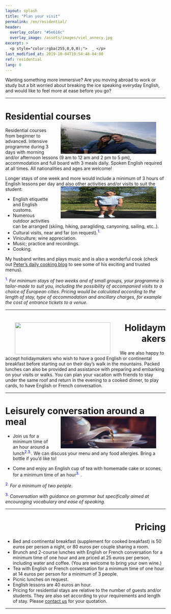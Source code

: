 ```yaml
---
layout: splash
title: "Plan your visit"
permalink: /en/residential/
header:
  overlay_color: "#5e616c"
  overlay_image: /assets/images/viel_annecy.jpg
excerpt: >
  <p style="color:rgba(255,0,0,0);">  _ </p>
last_modified_at: 2019-10-04T10:54:48-04:00
ref: residential
lang: 0
---
```



Wanting something more immersive?  Are you moving abroad to work or study but a bit worried about breaking the ice speaking everyday English, and would like to feel more at ease before you go?

---


# Residential courses <img style="float: right;" src="/assets/images/carl_mandy.jpg" width="300" height="100" hspace="30">

  

Residential courses from beginner to advanced. Intensive programme during 3 days with morning and/or afternoon lessons (9 am to 12 am and 2 pm to 5 pm), accommodation and full board with 3 meals daily. Spoken English required at all times.  All nationalities and ages are welcome!



Longer stays of one week and more would include a minimum of 3 hours of English lessons per day and also other activities and/or visits to suit the student: 
<img style="float: right;" src="/assets/images/carla_trampoline.jpg" width="300" height="100" hspace="30">
- English etiquette and English customs.
- Numerous outdoor activities can be arranged (skiing, hiking, paragliding, canyoning, sailing, etc..).
- Cultural visits, near and far (on request).<sup><span style="color:blue">1.</span></sup>
- Viniculture; wine appreciation.
- Music; practice and recordings.
- Cooking.

My husband writes and plays music and is also a wonderful cook (check out [Peter’s daily cooking blog](GiezFoodie.github.io) to see some of his exciting and trusted menus).


<sup><span style="color:blue">1.</span></sup> *For minimum stays of two weeks and of small groups, your programme is tailor-made to suit you, including the possibility of accompanied visits to a choice of European cities.  Pricing would be calculated according to the length of stay, type of accommodation and ancillary charges, for example the cost of entrance tickets to a venue.*

---

<div style="text-align: right"> <h1 id="brunch"> <img style="float: left;" src="/assets/images/aunts_and_uncles.jpg" width="300" height="100" hspace="30"> Holidaymakers </h1> </div> 

We are also happy to accept holidaymakers who wish to have a good English or continental breakfast before starting out on their day’s walk in the mountains.  Packed lunches can also be provided and assistance with preparing and embarking on your visits or walks.  You can plan your vacation with friends to stay under the same roof and return in the evening to a cooked dinner, to play cards, to have English or French conversation.

---

# Leisurely conversation around a meal <img style="float: right;" src="/assets/images/tea.jpg" width="300" height="100" hspace="30">

- Join us for a minimum time of an hour around a lunch<sup><span style="color:blue">2.</span></sup><sup><span style="color:blue">3.</span></sup>.  We can discuss your menu and any food allergies.  Bring a bottle if you’d like to! 

- Come and enjoy an English cup of tea with homemade cake or scones, for a minimum time of an hour<sup><span style="color:blue">3.</span></sup> . 


<sup><span style="color:blue">2.</span></sup> *For a minimum of two people*.


<sup><span style="color:blue">3.</span></sup> *Conversation with guidance on grammar but specifically aimed at encouraging vocabulary and ease of speaking.*

---

<div style="text-align: right"> <h1 id="price-brunch">  Pricing </h1> </div> 


- Bed and continental breakfast (supplement for cooked breakfast) is 50 euros per person a night, or 80 euros per couple sharing a room.
- Brunch and 2-course lunches with English or French conversation for a minimum time of one hour and are priced at 25 euros per person, including water and coffee. (You are welcome to bring your own wine.)
- Tea with English or French conversation for a minimum time of one hour at 14 euros per person for a minimum of 3 people.
- Picnic lunches on request. 
- English lessons are 40 euros an hour.
- Pricing for residential stays are relative to the number of guests and/or students. They are also set according to your requirements and length of stay.  Please [contact us](/en/contact/) for your quotation.


---